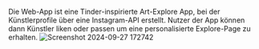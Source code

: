 Die Web-App ist eine Tinder-inspirierte Art-Explore App, bei der Künstlerprofile über eine Instagram-API erstellt.
Nutzer der App können dann Künstler liken oder passen um eine personalisierte Explore-Page zu erhalten.
![Screenshot 2024-09-27 172742](https://github.com/user-attachments/assets/bc95458e-7c8c-4080-bdf2-043de4022b9b)


